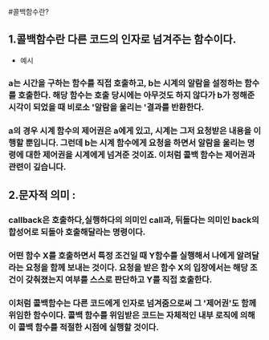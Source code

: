 #콜백함수란? 
## 1.콜백함수란 다른 코드의 인자로 넘겨주는 함수이다. 

* 예시
### a는 시간을 구하는 함수를 직접 호출하고, b는 시계의 알람을 설정하는 함수를 호출한다. 해당 함수는 호출 당시에는 아무것도 하지 않다가 b가 정해준 시각이 되었을 때 비로소 '알람을 울리는 '결과를 반환한다. 
### a의 경우 시계 함수의 제어권은 a에게 있고, 시계는 그저 요청받은 내용을 이행할 뿐입니다. 그런데 b는 시계 함수에게 요청을 하면서 알람을 울리는 명령에 대한 제어권을 시계에게 넘겨준 것이죠. 이처럼 콜백 함수는 제어권과 관련이 깊습니다. 

## 2.문자적 의미 : 
### callback은 호출하다,실행하다의 의미인 call과, 뒤돌다는 의미인 back의 합성어로 되돌아 호출해달라는 명령이다. 
### 어떤 함수 X를 호출하면서 특정 조건일 때 Y함수를 실행해서 나에게 알려달라는 요청을 함께 보내는 것이다. 요청을 받은 함수 X의 입장에서는 해당 조건이 갖춰졌는지 여부를 스스로 판단하고 Y를 직접 호출한다. 
### 이처럼 콜백함수는 다른 코드에게 인자로 넘겨줌으로써 그 '제어권'도 함께 위임한 함수이다. 콜백 함수를 위임받은 코드는 자체적인 내부 로직에 의해 이 콜백 함수를 적절한 시점에 실행할 것이다. 

